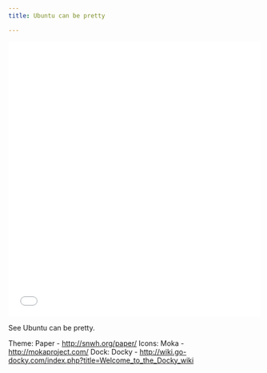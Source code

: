 ```yaml
---
title: Ubuntu can be pretty

---
```

<iframe class="imgur-album" width="100%" height="550" frameborder="0" src="//imgur.com/a/AZfue/embed"></iframe>

See Ubuntu can be pretty.

Theme: Paper - http://snwh.org/paper/
Icons: Moka - http://mokaproject.com/
Dock: Docky - http://wiki.go-docky.com/index.php?title=Welcome_to_the_Docky_wiki
